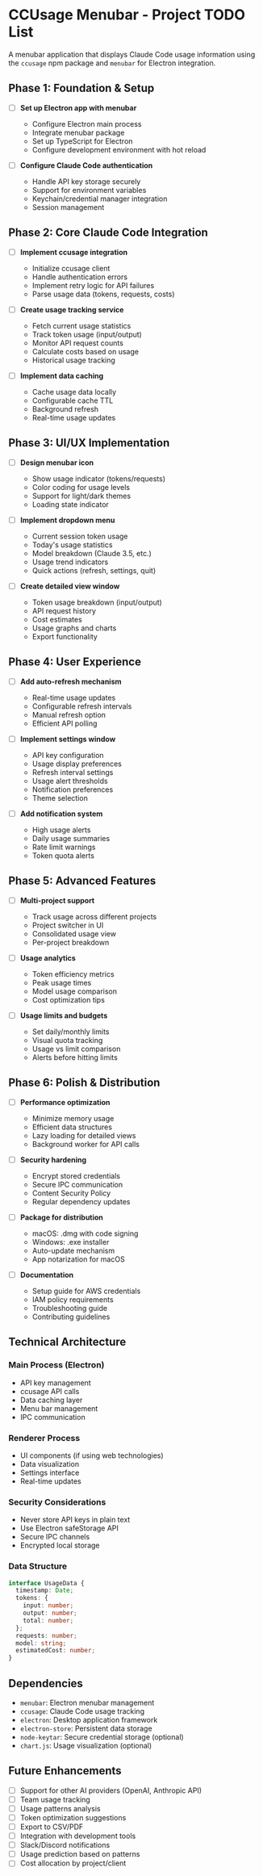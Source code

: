 # CCUsage Menubar - Project TODO List

A menubar application that displays Claude Code usage information using the `ccusage` npm package and `menubar` for Electron integration.

## Phase 1: Foundation & Setup
- [ ] **Set up Electron app with menubar**
  - Configure Electron main process
  - Integrate menubar package
  - Set up TypeScript for Electron
  - Configure development environment with hot reload

- [ ] **Configure Claude Code authentication**
  - Handle API key storage securely
  - Support for environment variables
  - Keychain/credential manager integration
  - Session management

## Phase 2: Core Claude Code Integration
- [ ] **Implement ccusage integration**
  - Initialize ccusage client
  - Handle authentication errors
  - Implement retry logic for API failures
  - Parse usage data (tokens, requests, costs)

- [ ] **Create usage tracking service**
  - Fetch current usage statistics
  - Track token usage (input/output)
  - Monitor API request counts
  - Calculate costs based on usage
  - Historical usage tracking

- [ ] **Implement data caching**
  - Cache usage data locally
  - Configurable cache TTL
  - Background refresh
  - Real-time usage updates

## Phase 3: UI/UX Implementation
- [ ] **Design menubar icon**
  - Show usage indicator (tokens/requests)
  - Color coding for usage levels
  - Support for light/dark themes
  - Loading state indicator

- [ ] **Implement dropdown menu**
  - Current session token usage
  - Today's usage statistics
  - Model breakdown (Claude 3.5, etc.)
  - Usage trend indicators
  - Quick actions (refresh, settings, quit)

- [ ] **Create detailed view window**
  - Token usage breakdown (input/output)
  - API request history
  - Cost estimates
  - Usage graphs and charts
  - Export functionality

## Phase 4: User Experience
- [ ] **Add auto-refresh mechanism**
  - Real-time usage updates
  - Configurable refresh intervals
  - Manual refresh option
  - Efficient API polling

- [ ] **Implement settings window**
  - API key configuration
  - Usage display preferences
  - Refresh interval settings
  - Usage alert thresholds
  - Notification preferences
  - Theme selection

- [ ] **Add notification system**
  - High usage alerts
  - Daily usage summaries
  - Rate limit warnings
  - Token quota alerts

## Phase 5: Advanced Features
- [ ] **Multi-project support**
  - Track usage across different projects
  - Project switcher in UI
  - Consolidated usage view
  - Per-project breakdown

- [ ] **Usage analytics**
  - Token efficiency metrics
  - Peak usage times
  - Model usage comparison
  - Cost optimization tips

- [ ] **Usage limits and budgets**
  - Set daily/monthly limits
  - Visual quota tracking
  - Usage vs limit comparison
  - Alerts before hitting limits

## Phase 6: Polish & Distribution
- [ ] **Performance optimization**
  - Minimize memory usage
  - Efficient data structures
  - Lazy loading for detailed views
  - Background worker for API calls

- [ ] **Security hardening**
  - Encrypt stored credentials
  - Secure IPC communication
  - Content Security Policy
  - Regular dependency updates

- [ ] **Package for distribution**
  - macOS: .dmg with code signing
  - Windows: .exe installer
  - Auto-update mechanism
  - App notarization for macOS

- [ ] **Documentation**
  - Setup guide for AWS credentials
  - IAM policy requirements
  - Troubleshooting guide
  - Contributing guidelines

## Technical Architecture

### Main Process (Electron)
- API key management
- ccusage API calls
- Data caching layer
- Menu bar management
- IPC communication

### Renderer Process
- UI components (if using web technologies)
- Data visualization
- Settings interface
- Real-time updates

### Security Considerations
- Never store API keys in plain text
- Use Electron safeStorage API
- Secure IPC channels
- Encrypted local storage

### Data Structure
```typescript
interface UsageData {
  timestamp: Date;
  tokens: {
    input: number;
    output: number;
    total: number;
  };
  requests: number;
  model: string;
  estimatedCost: number;
}
```

## Dependencies
- `menubar`: Electron menubar management
- `ccusage`: Claude Code usage tracking
- `electron`: Desktop application framework
- `electron-store`: Persistent data storage
- `node-keytar`: Secure credential storage (optional)
- `chart.js`: Usage visualization (optional)

## Future Enhancements
- [ ] Support for other AI providers (OpenAI, Anthropic API)
- [ ] Team usage tracking
- [ ] Usage patterns analysis
- [ ] Token optimization suggestions
- [ ] Export to CSV/PDF
- [ ] Integration with development tools
- [ ] Slack/Discord notifications
- [ ] Usage prediction based on patterns
- [ ] Cost allocation by project/client